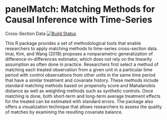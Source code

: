 # panelMatch: Matching Methods for Causal Inference with Time-Series
  Cross-Section Data [![Build Status](https://travis-ci.org/insongkim/wfe.svg?branch=master)](https://travis-ci.org/insongkim/panelMatch)

This R package provides a set of methodological tools that enable
researchers to apply matching methods to time-series cross-section
data.  Imai, Kim, and Wang (2018) proposes a nonparametric
generalization of difference-in-differences estimator, which does not
rely on the linearity assumption as often done in
practice. Researchers first select a method of matching each treated
observation from a given unit in a particular time period with control
observations from other units in the same time period that have a
similar treatment and covariate history.  These methods include
standard matching methods based on propensity score and Mahalanobis
distance as well as weighting methods such as synthetic controls.
Once matching is done, both short-term and long-term average treatment
effects for the treated can be estimated with standard errors.  The
package also offers a visualization technique that allows researchers
to assess the quality of matches by examining the resulting covariate
balance.
